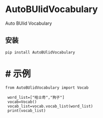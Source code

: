 # AutoBUlidVocabulary
Auto BUlid Vocabulary

## 安装
```
pip install AutoBUlidVocabulary

```
# # 示例
```
from AutoBUlidVocabulary import Vocab

 word_list=["哈士奇","狗子"]
 vocab=Vocab()
 vocab_list=vocab.vocab_list(word_list)
 print(vocab_list)

```